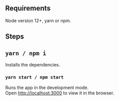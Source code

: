 ## Requirements

Node version 12+, yarn or npm.

## Steps

## `yarn / npm i`

Installs the dependencies.

### `yarn start / npm start`

Runs the app in the development mode.\
Open [http://localhost:3000](http://localhost:3000) to view it in the browser.
